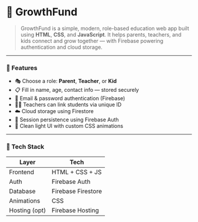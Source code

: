 # 🌱 GrowthFund

> GrowthFund is a simple, modern, role-based education web app built using **HTML**, **CSS**, and **JavaScript**. It helps parents, teachers, and kids connect and grow together — with Firebase powering authentication and cloud storage.

---

### 🧩 Features

- 🎭 Choose a role: **Parent**, **Teacher**, or **Kid**
- 📋 Fill in name, age, contact info — stored securely
- 🔐 Email & password authentication (Firebase)
- 🧑‍🏫 Teachers can link students via unique ID
- ☁️ Cloud storage using Firestore
- 💾 Session persistence using Firebase Auth
- 🎨 Clean light UI with custom CSS animations

---

### 🧪 Tech Stack

| Layer        | Tech                  |
|--------------|-----------------------|
| Frontend     | HTML + CSS + JS       |
| Auth         | Firebase Auth         |
| Database     | Firebase Firestore    |
| Animations   | CSS                   |
| Hosting (opt)| Firebase Hosting      |
